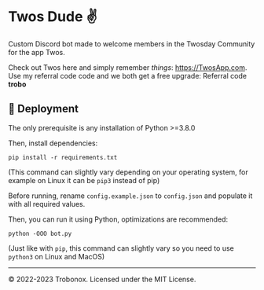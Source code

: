 # Twos Dude ✌

Custom Discord bot made to welcome members in the Twosday Community for the app Twos.

Check out Twos here and simply remember *things*: https://TwosApp.com.
Use my referral code code and we both get a free upgrade: Referral code **trobo**

## 🚀 Deployment
The only prerequisite is any installation of Python >=3.8.0

Then, install dependencies:
```
pip install -r requirements.txt
```
(This command can slightly vary depending on your operating system, for example on Linux it can be `pip3` instead of pip)

Before running, rename `config.example.json` to `config.json` and populate it with all required values.

Then, you can run it using Python, optimizations are recommended:
```
python -OOO bot.py
```
(Just like with `pip`, this command can slightly vary so you need to use `python3` on Linux and MacOS)

---
© 2022-2023 Trobonox. Licensed under the MIT License.
